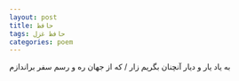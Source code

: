 ```yaml
---
layout: post
title: حافظ
tags: حافظ غزل
categories: poem
---
```


به یاد یار و دیار آنچنان بگریم زار / که از جهان ره و رسم سفر براندازم